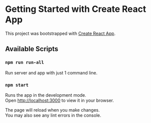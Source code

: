 # Getting Started with Create React App

This project was bootstrapped with [Create React App](https://github.com/facebook/create-react-app).

## Available Scripts

### `npm run run-all`

Run server and app with just 1 command line.

### `npm start`

Runs the app in the development mode.\
Open [http://localhost:3000](http://localhost:3000) to view it in your browser.

The page will reload when you make changes.\
You may also see any lint errors in the console.

